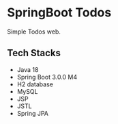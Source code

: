# SpringBoot Todos

Simple Todos web.

## Tech Stacks

* Java 18
* Spring Boot 3.0.0 M4
* H2 database
* MySQL
* JSP
* JSTL
* Spring JPA
